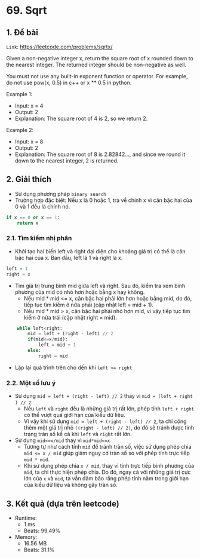 # 69. Sqrt
## 1. Đề bài
`Link`: https://leetcode.com/problems/sqrtx/

Given a non-negative integer x, return the square root of x rounded down to the nearest integer. The returned integer should be non-negative as well.

You must not use any built-in exponent function or operator. For example, do not use pow(x, 0.5) in c++ or x ** 0.5 in python.

Example 1:
- Input: x = 4
- Output: 2
- Explanation: The square root of 4 is 2, so we return 2.

Example 2:
- Input: x = 8
- Output: 2
- Explanation: The square root of 8 is 2.82842..., and since we round it down to the nearest integer, 2 is returned.
## 2. Giải thích 
- Sử dụng phương pháp `binary search`
- Trường hợp đặc biệt: Nếu x là 0 hoặc 1, trả về chính x vì căn bậc hai của 0 và 1 đều là chính nó.
```python
if x == 0 or x == 1:
    return x
```
### 2.1. Tìm kiếm nhị phân
- Khởi tạo hai biến left và right đại diện cho khoảng giá trị có thể là căn bậc hai của x. Ban đầu, left là 1 và right là x.
```python
left = 1
right = x
```
- Tìm giá trị trung bình mid giữa left và right. Sau đó, kiểm tra xem bình phương của mid có nhỏ hơn hoặc bằng x hay không.
    + Nếu mid * mid <= x, căn bậc hai phải lớn hơn hoặc bằng mid, do đó, tiếp tục tìm kiếm ở nửa phải (cập nhật left = mid + 1).
    + Nếu mid * mid > x, căn bậc hai phải nhỏ hơn mid, vì vậy tiếp tục tìm kiếm ở nửa trái (cập nhật right = mid).
```python
    while left<right:
        mid = left + (right - left) // 2
        if(mid<=x/mid):
            left = mid + 1
        else:
            right = mid
```
- Lặp lại quá trình trên cho đến khi ```left >= right```
### 2.2. Một số lưu ý
- Sử dụng `mid = left + (right - left) // 2` thay vì `mid = (left + right ) // 2`:
    + Nếu `left` và `right` đều là những giá trị rất lớn, phép tính `left + right` có thể vượt quá giới hạn của kiểu dữ liệu.
    + Vì vậy khi sử dụng `mid = left + (right - left) // 2`, ta chỉ cộng thêm một giá trị nhỏ `((right - left) // 2)`, do đó sẽ tránh được tình trạng tràn số kể cả khi `left` và `right` rất lớn.
- Sử dụng `mid<=x/mid` thay vì `mid*mid<=x`
    + Tương tự như cách tính `mid` để tránh tràn số, việc sử dụng phép chia `mid <= x / mid` giúp giảm nguy cơ tràn số so với phép tính trực tiếp `mid * mid`.
    + Khi sử dụng phép chia `x / mid`, thay vì tính trực tiếp bình phương của `mid`, ta chỉ thực hiện phép chia. Do đó, ngay cả với những giá trị cực lớn của `x` và `mid`, ta vẫn đảm bảo rằng phép tính nằm trong giới hạn của kiểu dữ liệu và không gây tràn số.
## 3. Kết quả (dựa trên leetcode)
- Runtime:
    + 1 ms
    + Beats: 99.49%
- Memory:
    + 16.56 MB
    + Beats: 31.1%
